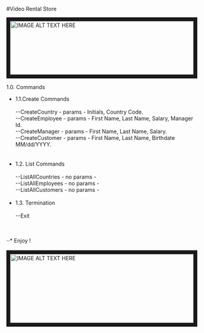 #Video Rental Store

<img src="https://vignette2.wikia.nocookie.net/tinytower/images/b/bd/Video_Rental.png/revision/latest?cb=20130515011338" 
alt="IMAGE ALT TEXT HERE" width="480" height="140" border="10" /><br>

1.0. Commands <br>
<ul>
<li>1.1.Create Commands <br><br>
--CreateCountry - params - Initials, Country Code.<br>
--CreateEmployee - params - First Name, Last Name, Salary, Manager Id.<br>
--CreateManager - params - First Name, Last Name, Salary.<br>
--CreateCustomer - params - First Name, Last Name, Birthdate MM/dd/YYYY.<br><br>
<br>
</li>
<li>1.2. List Commands<br><br>
--ListAllCountries - no params -<br>
--ListAllEmployees - no params -<br>
--ListAllCustomers - no params -<br><br>
</li>
<li>1.3. Termination<br><br>
--Exit<br></li>
</ul>
<br>
<br>
⋅⋅* Enjoy ! 
<br><br>
<img src="http://static2.fjcdn.com/comments/5854232+_758b797f435687856ce7fa12ba87da9a.png" 
alt="IMAGE ALT TEXT HERE" width="480" height="180" border="10" /><br>
